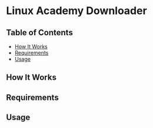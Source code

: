 # Linux Academy Downloader

## Table of Contents

<!-- START doctoc generated TOC please keep comment here to allow auto update -->
<!-- DON'T EDIT THIS SECTION, INSTEAD RE-RUN doctoc TO UPDATE -->

- [How It Works](#how-it-works)
- [Requirements](#requirements)
- [Usage](#usage)

<!-- END doctoc generated TOC please keep comment here to allow auto update -->

## How It Works

## Requirements

## Usage
